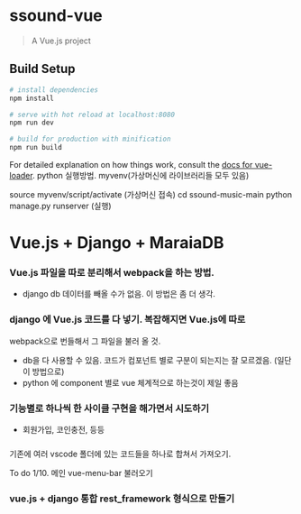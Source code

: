 # ssound-vue

> A Vue.js project

## Build Setup

``` bash
# install dependencies
npm install

# serve with hot reload at localhost:8080
npm run dev

# build for production with minification
npm run build
```

For detailed explanation on how things work, consult the [docs for vue-loader](http://vuejs.github.io/vue-loader).
python 실행방법. 
myvenv(가상머신에 라이브러리들 모두 있음) 

source myvenv/script/activate  (가상머신 접속)
cd ssound-music-main 
python manage.py runserver (실행) 




# Vue.js + Django + MaraiaDB 

### Vue.js 파일을 따로 분리해서 webpack을 하는 방법. 
- django db 데이터를 빼올 수가 없음.  이 방법은 좀 더 생각. 

### django 에 Vue.js 코드를 다 넣기.  복잡해지면 Vue.js에 따로 
webpack으로 번들해서 그 파일을 불러 올 것.  
- db을 다 사용할 수 있음. 코드가 컴포넌트 별로 구분이 되는지는 잘 모르겠음. (일단 이 방법으로)  
- python 에 component 별로 vue 체계적으로 하는것이 제일 좋음 

### 기능별로 하나씩 한 사이클 구현을 해가면서 시도하기 
- 회원가입, 코인충전, 등등 

###
기존에 여러 vscode 폴더에 있는 코드들을 하나로 합쳐서 가져오기. 


To do 1/10. 
메인 vue-menu-bar 불러오기 

### vue.js + django 통합  rest_framework 형식으로 만들기 










